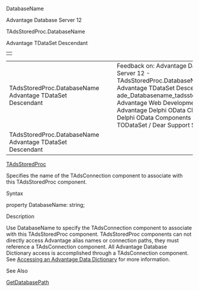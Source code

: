 DatabaseName




Advantage Database Server 12  

TAdsStoredProc.DatabaseName

Advantage TDataSet Descendant

|  |
| --- |
|  |

|  |  |  |  |  |
| --- | --- | --- | --- | --- |
| TAdsStoredProc.DatabaseName  Advantage TDataSet Descendant |  |  | Feedback on: Advantage Database Server 12 - TAdsStoredProc.DatabaseName Advantage TDataSet Descendant ade\_Databasename\_tadsstoredproc Advantage Web Development > Advantage Delphi OData Client > Delphi OData Components > TODataSet / Dear Support Staff, |  |
| TAdsStoredProc.DatabaseName  Advantage TDataSet Descendant |  |  |  |  |

[TAdsStoredProc](ade_tadsstoredproc.htm)

Specifies the name of the TAdsConnection component to associate with this TAdsStoredProc component.

Syntax

property DatabaseName: string;

Description

Use DatabaseName to specify the TAdsConnection component to associate with this TAdsStoredProc component. TAdsStoredProc components can not directly access Advantage alias names or connection paths, they must reference a TAdsConnection component. All Advantage Database Dictionary access is accomplished through a TAdsConnection component. See [Accessing an Advantage Data Dictionary](master_accessing_an_advantage_data_dictionary_with_the_advantage_tdataset_descendant.htm) for more information.

See Also

[GetDatabasePath](ade_getdatabasepath.htm)